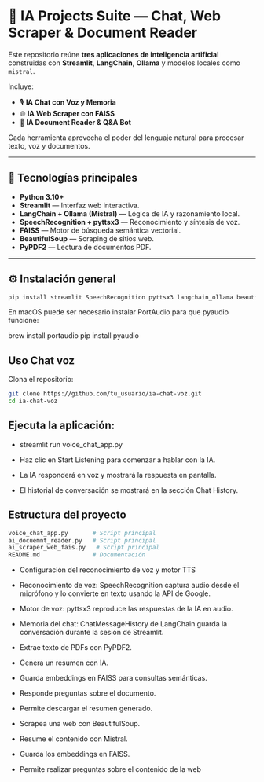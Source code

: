 # 🤖 IA Projects Suite — Chat, Web Scraper & Document Reader

Este repositorio reúne **tres aplicaciones de inteligencia artificial** construidas con **Streamlit**, **LangChain**, **Ollama** y modelos locales como `mistral`.

Incluye:

- 🎙️ **IA Chat con Voz y Memoria**
- 🌐 **IA Web Scraper con FAISS**
- 📘 **IA Document Reader & Q&A Bot**

Cada herramienta aprovecha el poder del lenguaje natural para procesar texto, voz y documentos.

---

## 🧩 Tecnologías principales

- **Python 3.10+**
- **Streamlit** — Interfaz web interactiva.
- **LangChain + Ollama (Mistral)** — Lógica de IA y razonamiento local.
- **SpeechRecognition + pyttsx3** — Reconocimiento y síntesis de voz.
- **FAISS** — Motor de búsqueda semántica vectorial.
- **BeautifulSoup** — Scraping de sitios web.
- **PyPDF2** — Lectura de documentos PDF.

---

## ⚙️ Instalación general

```bash
pip install streamlit SpeechRecognition pyttsx3 langchain_ollama beautifulsoup4 faiss-cpu PyPDF2

```
En macOS puede ser necesario instalar PortAudio para que pyaudio funcione:

brew install portaudio
pip install pyaudio

## Uso Chat voz

Clona el repositorio:
```bash
git clone https://github.com/tu_usuario/ia-chat-voz.git
cd ia-chat-voz
```

## Ejecuta la aplicación:

- streamlit run voice_chat_app.py


- Haz clic en Start Listening para comenzar a hablar con la IA.

- La IA responderá en voz y mostrará la respuesta en pantalla.

- El historial de conversación se mostrará en la sección Chat History.

## Estructura del proyecto
```bash
voice_chat_app.py       # Script principal
ai_docuemnt_reader.py   # Script principal
ai_scraper_web_fais.py   # Script principal
README.md               # Documentación
```
- Configuración del reconocimiento de voz y motor TTS

- Reconocimiento de voz: SpeechRecognition captura audio desde el micrófono y lo convierte en texto usando la API de Google.

- Motor de voz: pyttsx3 reproduce las respuestas de la IA en audio.

- Memoria del chat: ChatMessageHistory de LangChain guarda la conversación durante la sesión de Streamlit.


- Extrae texto de PDFs con PyPDF2.

- Genera un resumen con IA.

- Guarda embeddings en FAISS para consultas semánticas.

- Responde preguntas sobre el documento.

- Permite descargar el resumen generado.




- Scrapea una web con BeautifulSoup.

- Resume el contenido con Mistral.

- Guarda los embeddings en FAISS.

- Permite realizar preguntas sobre el contenido de la web
